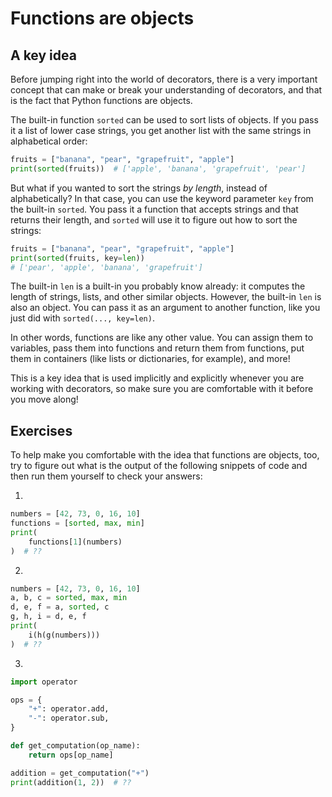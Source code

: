 # Functions are objects

## A key idea

Before jumping right into the world of decorators, there is a very important concept that can make or break your understanding of decorators, and that is the fact that Python functions are objects.

The built-in function `sorted` can be used to sort lists of objects.
If you pass it a list of lower case strings, you get another list with the same strings in alphabetical order:

```py
fruits = ["banana", "pear", "grapefruit", "apple"]
print(sorted(fruits))  # ['apple', 'banana', 'grapefruit', 'pear']
```

But what if you wanted to sort the strings _by length_, instead of alphabetically?
In that case, you can use the keyword parameter `key` from the built-in `sorted`.
You pass it a function that accepts strings and that returns their length, and `sorted` will use it to figure out how to sort the strings:

```py
fruits = ["banana", "pear", "grapefruit", "apple"]
print(sorted(fruits, key=len))
# ['pear', 'apple', 'banana', 'grapefruit']
```

The built-in `len` is a built-in you probably know already: it computes the length of strings, lists, and other similar objects.
However, the built-in `len` is also an object.
You can pass it as an argument to another function, like you just did with `sorted(..., key=len)`.

In other words, functions are like any other value.
You can assign them to variables, pass them into functions and return them from functions, put them in containers (like lists or dictionaries, for example), and more!

This is a key idea that is used implicitly and explicitly whenever you are working with decorators, so make sure you are comfortable with it before you move along!


## Exercises

To help make you comfortable with the idea that functions are objects, too, try to figure out what is the output of the following snippets of code and then run them yourself to check your answers:

1.

```py
numbers = [42, 73, 0, 16, 10]
functions = [sorted, max, min]
print(
    functions[1](numbers)
)  # ??
```

2.

```py
numbers = [42, 73, 0, 16, 10]
a, b, c = sorted, max, min
d, e, f = a, sorted, c
g, h, i = d, e, f
print(
    i(h(g(numbers)))
)  # ??
```

3.

```py
import operator

ops = {
    "+": operator.add,
    "-": operator.sub,
}

def get_computation(op_name):
    return ops[op_name]

addition = get_computation("+")
print(addition(1, 2))  # ??
```
